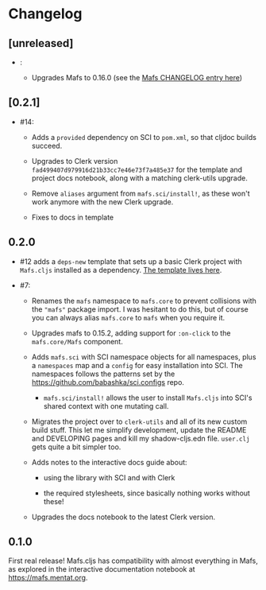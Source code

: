 # Changelog

## [unreleased]

- :

  - Upgrades Mafs to 0.16.0 (see the [Mafs CHANGELOG entry
    here](https://github.com/stevenpetryk/mafs/blob/main/CHANGELOG.md#0160))


## [0.2.1]

- #14:

  - Adds a `provided` dependency on SCI to `pom.xml`, so that cljdoc builds
    succeed.

  - Upgrades to Clerk version `fad499407d979916d21b33cc7e46e73f7a485e37` for the
    template and project docs notebook, along with a matching clerk-utils
    upgrade.

  - Remove `aliases` argument from `mafs.sci/install!`, as these won't work
    anymore with the new Clerk upgrade.

  - Fixes to docs in template

## 0.2.0

- #12 adds a `deps-new` template that sets up a basic Clerk project with
  `Mafs.cljs` installed as a dependency. [The template lives
  here](https://github.com/mentat-collective/Mafs.cljs/tree/main/resources/mafs/clerk).

- #7:

  - Renames the `mafs` namespace to `mafs.core` to prevent collisions with the
    `"mafs"` package import. I was hesitant to do this, but of course you can
    always alias `mafs.core` to `mafs` when you require it.

  - Upgrades mafs to 0.15.2, adding support for `:on-click` to the
    `mafs.core/Mafs` component.

  - Adds `mafs.sci` with SCI namespace objects for all namespaces, plus a
    `namespaces` map and a `config` for easy installation into SCI. The
    namespaces follows the patterns set by the
    https://github.com/babashka/sci.configs repo.

    - `mafs.sci/install!` allows the user to install `Mafs.cljs` into SCI's
      shared context with one mutating call.

  - Migrates the project over to `clerk-utils` and all of its new custom build
    stuff. This let me simplify development, update the README and DEVELOPING
    pages and kill my shadow-cljs.edn file. `user.clj` gets quite a bit simpler
    too.

  - Adds notes to the interactive docs guide about:

    - using the library with SCI and with Clerk

    - the required stylesheets, since basically nothing works without these!

  - Upgrades the docs notebook to the latest Clerk version.

## 0.1.0

First real release! Mafs.cljs has compatibility with almost everything in Mafs,
as explored in the interactive documentation notebook at
https://mafs.mentat.org.
